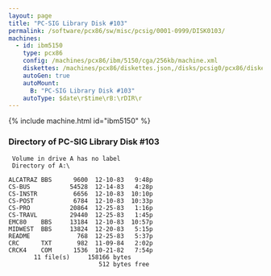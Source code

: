```yaml
---
layout: page
title: "PC-SIG Library Disk #103"
permalink: /software/pcx86/sw/misc/pcsig/0001-0999/DISK0103/
machines:
  - id: ibm5150
    type: pcx86
    config: /machines/pcx86/ibm/5150/cga/256kb/machine.xml
    diskettes: /machines/pcx86/diskettes.json,/disks/pcsig0/pcx86/diskettes.json
    autoGen: true
    autoMount:
      B: "PC-SIG Library Disk #103"
    autoType: $date\r$time\rB:\rDIR\r
---
```


{% include machine.html id="ibm5150" %}

### Directory of PC-SIG Library Disk #103

     Volume in drive A has no label
     Directory of A:\

    ALCATRAZ BBS      9600  12-10-83   9:48p
    CS-BUS           54528  12-14-83   4:28p
    CS-INSTR          6656  12-10-83  10:10p
    CS-POST           6784  12-10-83  10:33p
    CS-PRO           20864  12-25-83   1:16p
    CS-TRAVL         29440  12-25-83   1:45p
    EMC80    BBS     13184  12-10-83  10:57p
    MIDWEST  BBS     13824  12-20-83   5:15p
    README             768  12-25-83   5:37p
    CRC      TXT       982  11-09-84   2:02p
    CRCK4    COM      1536  10-21-82   7:54p
           11 file(s)     158166 bytes
                             512 bytes free
